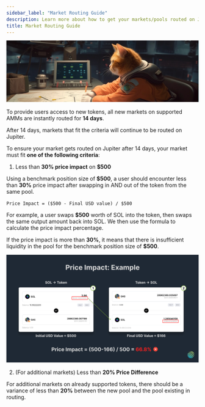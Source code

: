 ```yaml
---
sidebar_label: "Market Routing Guide"
description: Learn more about how to get your markets/pools routed on Jupiter.
title: Market Routing Guide
---
```


<head>
    <title>Guide to Market Routing on Jupiter</title>
    <meta name="twitter:card" content="summary" />
</head>

![full-routing-banner](../img/full-routing-banner.png)

To provide users access to new tokens, all new markets on supported AMMs are instantly routed for **14 days**.

After 14 days, markets that fit the criteria will continue to be routed on Jupiter.

To ensure your market gets routed on Jupiter after 14 days, your market must fit **one of the following criteria**:

1. Less than **30% price impact** on **$500**

Using a benchmark position size of **$500**, a user should encounter less than **30%** price impact after swapping in AND out of the token from the same pool. 

```
Price Impact = ($500 - Final USD value) / $500
```

For example, a user swaps **$500** worth of SOL into the token, then swaps the same output amount back into SOL. We then use the formula to calculate the price impact percentage.

If the price impact is more than **30%**, it means that there is insufficient liquidity in the pool for the benchmark position size of **$500**.

![price-impact-criteria](../img/price-impact-criteria.jpg)


2. (For additional markets) Less than **20% Price Difference**

For additional markets on already supported tokens, there should be a variance of less than **20%** between the new pool and the pool existing in routing. 